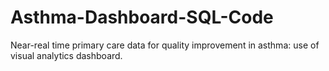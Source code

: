 # Asthma-Dashboard-SQL-Code
Near-real time primary care data for quality improvement in asthma: use of visual analytics dashboard.
